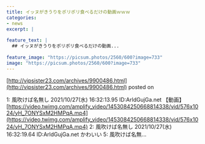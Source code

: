 ```yaml
---
title: イッヌがきうりをポリポリ食べるだけの動画ｗｗｗ
categories:
- news
excerpt: |
  
feature_text: |
  ## イッヌがきうりをポリポリ食べるだけの動画...
  
feature_image: "https://picsum.photos/2560/600?image=733"
image: "https://picsum.photos/2560/600?image=733"
---
```


[http://vipsister23.com/archives/9900486.html](http://vipsister23.com/archives/9900486.html)
posted on 

<!--more-->

1: 風吹けば名無し 2021/10/27(水) 16:32:13.95 ID:ArldGujGa.net 【動画】[https://video.twimg.com/amplify_video/1453084250668814338/vid/576x1024/yH_7ONYSxM2HMPqA.mp4](https://video.twimg.com/amplify_video/1453084250668814338/vid/576x1024/yH_7ONYSxM2HMPqA.mp4) 2: 風吹けば名無し 2021/10/27(水) 16:32:19.64 ID:ArldGujGa.net かわいい 5: 風吹けば名無...

